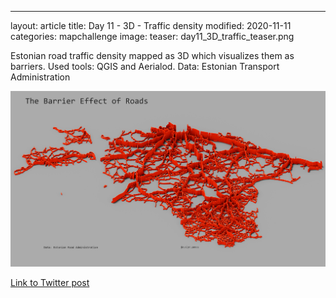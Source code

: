 ---
layout: article
title: Day 11 - 3D - Traffic density
modified: 2020-11-11
categories: mapchallenge
image:
  teaser: day11_3D_traffic_teaser.png

Estonian road traffic density mapped as 3D which visualizes them as barriers.
Used tools: QGIS and Aerialod.
Data: Estonian Transport Administration

![image of categories](../../images/day11_3D_traffic.png)

[Link to Twitter post](https://twitter.com/evelynuuemaa/status/1326464638830202880)
